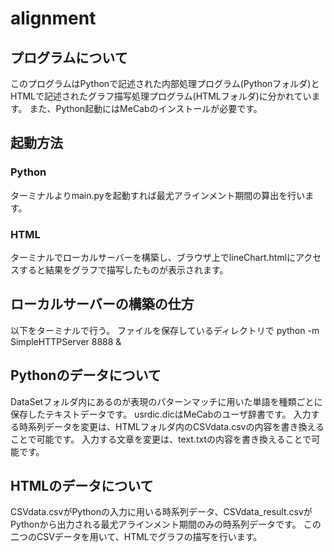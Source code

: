 # alignment

## プログラムについて

このプログラムはPythonで記述された内部処理プログラム(Pythonフォルダ)とHTMLで記述されたグラフ描写処理プログラム(HTMLフォルダ)に分かれています。
また、Python起動にはMeCabのインストールが必要です。

## 起動方法

### Python

ターミナルよりmain.pyを起動すれば最尤アラインメント期間の算出を行います。

### HTML

ターミナルでローカルサーバーを構築し、ブラウザ上でlineChart.htmlにアクセスすると結果をグラフで描写したものが表示されます。

## ローカルサーバーの構築の仕方

以下をターミナルで行う。
ファイルを保存しているディレクトリで
python -m SimpleHTTPServer 8888 & 

## Pythonのデータについて

DataSetフォルダ内にあるのが表現のパターンマッチに用いた単語を種類ごとに保存したテキストデータです。
usrdic.dicはMeCabのユーザ辞書です。
入力する時系列データを変更は、HTMLフォルダ内のCSVdata.csvの内容を書き換えることで可能です。
入力する文章を変更は、text.txtの内容を書き換えることで可能です。

## HTMLのデータについて

CSVdata.csvがPythonの入力に用いる時系列データ、CSVdata_result.csvがPythonから出力される最尤アラインメント期間のみの時系列データです。
この二つのCSVデータを用いて、HTMLでグラフの描写を行います。

